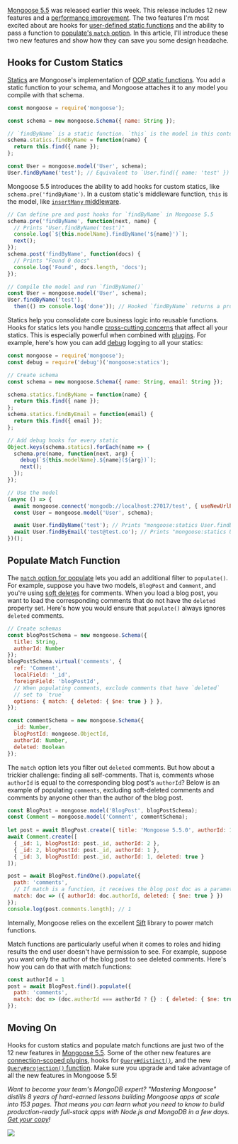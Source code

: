 [Mongoose 5.5](https://github.com/Automattic/mongoose/blob/master/History.md#550--2019-04-08) was released earlier this week. This release includes 12 new features and a [performance improvement](https://twitter.com/mongoosejs/status/1116360293981069312). The two features I'm most excited about are hooks for [user-defined static functions](https://mongoosejs.com/docs/guide.html#statics) and the ability to pass a function to [populate's `match` option](https://mongoosejs.com/docs/api.html#query_Query-populate). In this article, I'll introduce these two new features and show how they can save you some design headache.

Hooks for Custom Statics
------------------------

[Statics](https://mongoosejs.com/docs/guide.html#statics) are Mongoose's implementation of [OOP static functions](https://masteringjs.io/tutorials/fundamentals/static).
You add a static function to your schema, and Mongoose attaches it to any model you compile with that schema.

```javascript
const mongoose = require('mongoose');

const schema = new mongoose.Schema({ name: String });

// `findByName` is a static function. `this` is the model in this context.
schema.statics.findByName = function(name) {
  return this.find({ name });
};

const User = mongoose.model('User', schema);
User.findByName('test'); // Equivalent to `User.find({ name: 'test' })`
```

Mongoose 5.5 introduces the ability to add hooks for custom statics, like
`schema.pre('findByName')`. In a custom static's middleware function, `this`
is the model, like [`insertMany` middleware](https://mongoosejs.com/docs/middleware.html#types-of-middleware).

```javascript
// Can define pre and post hooks for `findByName` in Mongoose 5.5
schema.pre('findByName', function(next, name) {
  // Prints "User.findByName('test')"
  console.log(`${this.modelName}.findByName('${name}')`);
  next();
});
schema.post('findByName', function(docs) {
  // Prints "Found 0 docs"
  console.log('Found', docs.length, 'docs');
});

// Compile the model and run `findByName()`
const User = mongoose.model('User', schema);
User.findByName('test').
  then(() => console.log('done')); // Hooked `findByName` returns a promise
```

Statics help you consolidate core business logic into reusable functions.
Hooks for statics lets you handle
[cross-cutting concerns](https://en.wikipedia.org/wiki/Cross-cutting_concern)
that affect all your statics. This is especially powerful when combined with
[plugins](https://mongoosejs.com/docs/plugins.html). For example, here's how
you can add [debug](https://www.npmjs.com/package/debug) logging to all your
statics:

```javascript
const mongoose = require('mongoose');
const debug = require('debug')('mongoose:statics');

// Create schema
const schema = new mongoose.Schema({ name: String, email: String });

schema.statics.findByName = function(name) {
  return this.find({ name });
};
schema.statics.findByEmail = function(email) {
  return this.find({ email });
};

// Add debug hooks for every static
Object.keys(schema.statics).forEach(name => {
  schema.pre(name, function(next, arg) {
    debug(`${this.modelName}.${name}(${arg})`);
    next();
  });
});

// Use the model
(async () => {
  await mongoose.connect('mongodb://localhost:27017/test', { useNewUrlParser: true });
  const User = mongoose.model('User', schema);

  await User.findByName('test'); // Prints "mongoose:statics User.findByName(test) +0ms"
  await User.findByEmail('test@test.co'); // Prints "mongoose:statics User.findByEmail(test@test.co) +10ms"
})();
```

Populate Match Function
-----------------------

The [`match` option for populate](https://mongoosejs.com/docs/populate.html#query-conditions)
lets you add an additional filter to `populate()`. For example, suppose you
have two models, `BlogPost` and `Comment`, and you're using
[soft deletes](https://www.npmjs.com/package/mongoose-delete) for comments.
When you load a blog post, you want to load the corresponding comments that
do not have the `deleted` property set. Here's how you would ensure that
`populate()` always ignores `deleted` comments.

```javascript
// Create schemas
const blogPostSchema = new mongoose.Schema({
  title: String,
  authorId: Number
});
blogPostSchema.virtual('comments', {
  ref: 'Comment',
  localField: '_id',
  foreignField: 'blogPostId',
  // When populating comments, exclude comments that have `deleted`
  // set to `true`
  options: { match: { deleted: { $ne: true } } },
});

const commentSchema = new mongoose.Schema({
  _id: Number,
  blogPostId: mongoose.ObjectId,
  authorId: Number,
  deleted: Boolean
});
```

The `match` option lets you filter out `deleted` comments. But how about a
trickier challenge: finding all self-comments. That is, comments whose
`authorId` is equal to the corresponding blog post's `authorId`? Below is
an example of populating `comments`, excluding soft-deleted comments and
comments by anyone other than the author of the blog post.

```javascript
const BlogPost = mongoose.model('BlogPost', blogPostSchema);
const Comment = mongoose.model('Comment', commentSchema);
  
let post = await BlogPost.create({ title: 'Mongoose 5.5.0', authorId: 1 });
await Comment.create([
  { _id: 1, blogPostId: post._id, authorId: 2 },
  { _id: 2, blogPostId: post._id, authorId: 1 },
  { _id: 3, blogPostId: post._id, authorId: 1, deleted: true }
]);

post = await BlogPost.findOne().populate({
  path: 'comments',
  // If match is a function, it receives the blog post doc as a parameter
  match: doc => ({ authorId: doc.authorId, deleted: { $ne: true } })
});
console.log(post.comments.length); // 1
```

Internally, Mongoose relies on the excellent [Sift](https://www.npmjs.com/package/sift)
library to power match functions.

Match functions are particularly useful when it comes to roles and hiding results
the end user doesn't have permission to see. For example, suppose you want only
the author of the blog post to see deleted comments. Here's how you can
do that with match functions:

```javascript
const authorId = 1
post = await BlogPost.find().populate({
  path: 'comments',
  match: doc => (doc.authorId === authorId ? {} : { deleted: { $ne: true } })
});
```

Moving On
---------

Hooks for custom statics and populate match functions are just two of the 12
new features in [Mongoose 5.5](https://github.com/Automattic/mongoose/blob/master/History.md#550--2019-04-08).
Some of the other new features are [connection-scoped plugins](https://mongoosejs.com/docs/api.html#connection_Connection-plugin), hooks for [`Query#distinct()`](https://mongoosejs.com/docs/api.html#query_Query-distinct), and the new [`Query#projection()` function](https://mongoosejs.com/docs/api.html#query_Query-projection). Make sure you upgrade and take advantage of all the new features in Mongoose 5.5!

_Want to become your team's MongoDB expert? "Mastering Mongoose" distills 8 years of hard-earned lessons building Mongoose apps at scale into 153 pages. That means you can learn what you need to know to build production-ready full-stack apps with Node.js and MongoDB in a few days. <a href="https://masteringjs.io/ebooks/mastering-mongoose">Get your copy</a>!_

<a href="https://masteringjs.io/ebooks/mastering-mongoose" class="async-await-banner">
  <img src="https://masteringjs.io/ebooks/mastering-mongoose-horizontal.png">
</a>